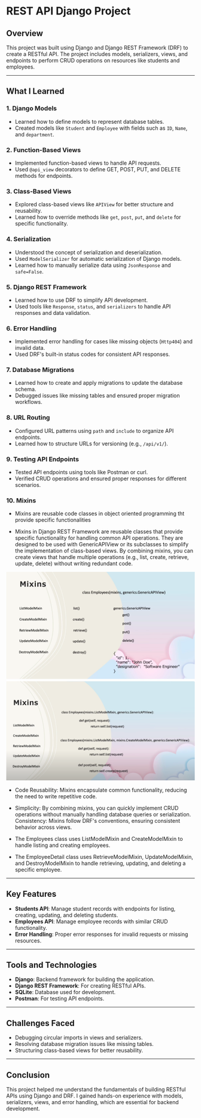 # REST API Django Project

## Overview
This project was built using Django and Django REST Framework (DRF) to create a RESTful API. The project includes models, serializers, views, and endpoints to perform CRUD operations on resources like students and employees.

---

## What I Learned

### 1. **Django Models**
- Learned how to define models to represent database tables.
- Created models like `Student` and `Employee` with fields such as `ID`, `Name`, and `department`.

### 2. **Function-Based Views**
- Implemented function-based views to handle API requests.
- Used `@api_view` decorators to define GET, POST, PUT, and DELETE methods for endpoints.

### 3. **Class-Based Views**
- Explored class-based views like `APIView` for better structure and reusability.
- Learned how to override methods like `get`, `post`, `put`, and `delete` for specific functionality.

### 4. **Serialization**
- Understood the concept of serialization and deserialization.
- Used `ModelSerializer` for automatic serialization of Django models.
- Learned how to manually serialize data using `JsonResponse` and `safe=False`.

### 5. **Django REST Framework**
- Learned how to use DRF to simplify API development.
- Used tools like `Response`, `status`, and `serializers` to handle API responses and data validation.

### 6. **Error Handling**
- Implemented error handling for cases like missing objects (`Http404`) and invalid data.
- Used DRF's built-in status codes for consistent API responses.

### 7. **Database Migrations**
- Learned how to create and apply migrations to update the database schema.
- Debugged issues like missing tables and ensured proper migration workflows.

### 8. **URL Routing**
- Configured URL patterns using `path` and `include` to organize API endpoints.
- Learned how to structure URLs for versioning (e.g., `/api/v1/`).

### 9. **Testing API Endpoints**
- Tested API endpoints using tools like Postman or curl.
- Verified CRUD operations and ensured proper responses for different scenarios.


### 10. **Mixins**
- Mixins are reusable code classes in object oriented programming  tht provide specific functionalities 

- Mixins in Django REST Framework are reusable classes that provide specific functionality for handling common API operations. They are designed to be used with GenericAPIView or its subclasses to simplify the implementation of class-based views. By combining mixins, you can create views that handle multiple operations (e.g., list, create, retrieve, update, delete) without writing redundant code.

![alt text](image.png)
![alt text](image-1.png)

- Code Reusability: Mixins encapsulate common functionality, reducing the need to write repetitive code.
- Simplicity: By combining mixins, you can quickly implement CRUD operations without manually handling database queries or serialization.
Consistency: Mixins follow DRF's conventions, ensuring consistent behavior across views.


- The Employees class uses ListModelMixin and CreateModelMixin to handle listing and creating employees.

- The EmployeeDetail class uses RetrieveModelMixin, UpdateModelMixin, and DestroyModelMixin to handle retrieving, updating, and deleting a specific employee.


---

## Key Features
- **Students API**: Manage student records with endpoints for listing, creating, updating, and deleting students.
- **Employees API**: Manage employee records with similar CRUD functionality.
- **Error Handling**: Proper error responses for invalid requests or missing resources.

---

## Tools and Technologies
- **Django**: Backend framework for building the application.
- **Django REST Framework**: For creating RESTful APIs.
- **SQLite**: Database used for development.
- **Postman**: For testing API endpoints.

---

## Challenges Faced
- Debugging circular imports in views and serializers.
- Resolving database migration issues like missing tables.
- Structuring class-based views for better reusability.

---

## Conclusion
This project helped me understand the fundamentals of building RESTful APIs using Django and DRF. I gained hands-on experience with models, serializers, views, and error handling, which are essential for backend development.